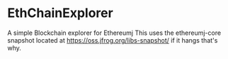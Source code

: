 # EthChainExplorer
A simple Blockchain explorer for Ethereumj
This uses the ethereumj-core snapshot located at https://oss.jfrog.org/libs-snapshot/
if it hangs that's why. 
